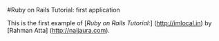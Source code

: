 #Ruby on Rails Tutorial: first application

This is the first example of [*Ruby on Rails Tutorial:*] (http://imlocal.in) by [Rahman Atta] (http://naijaura.com).